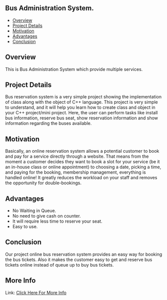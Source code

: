 ## Bus Administration System.

* [Overview](#overview)
* [Project Details](#project)
* [Motivation](#motivation)
* [Advantages](#advantages)
* [Conclusion](#conclusion)

## Overview
This is Bus Administration System which provide multiple services.

## Project Details
Bus reservation system is a very simple project showing the implementation of class along with the object of C++ language. This project is very simple to understand, and it will help you learn how to create class and object in your C++ project/mini project. Here, the user can perform tasks like install bus information, reserve bus seat, show reservation information and show information regarding the buses available.

## Motivation
Basically, an online reservation system allows a potential customer to book and pay for a service directly through a website. That means from the moment a customer decides they want to book a slot for your service (be it an in-house class or online appointment) to choosing a date, picking a time, and paying for the booking, membership management, everything is handled online! It greatly reduces the workload on your staff and removes the opportunity for double-bookings.

## Advantages

* No Waiting in Queue.
* No need to give cash on counter.
* It will require less time to reserve your seat.
* Easy to use.

## Conclusion
Our project online bus reservation system provides an easy way for booking the bus tickets. Also it makes the customer easy to get and reserve bus tickets online instead of queue up to buy bus tickets.

## More Info
Link: [Click Here For More Info](https://www.dropbox.com/s/wnf7zttdusj7yim/dsa%20mini%20project%20ppt.pptx?dl=0)


